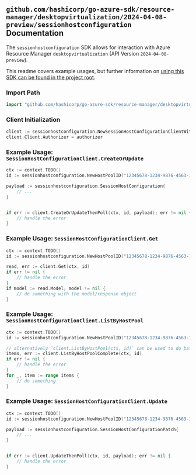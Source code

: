 
## `github.com/hashicorp/go-azure-sdk/resource-manager/desktopvirtualization/2024-04-08-preview/sessionhostconfiguration` Documentation

The `sessionhostconfiguration` SDK allows for interaction with Azure Resource Manager `desktopvirtualization` (API Version `2024-04-08-preview`).

This readme covers example usages, but further information on [using this SDK can be found in the project root](https://github.com/hashicorp/go-azure-sdk/tree/main/docs).

### Import Path

```go
import "github.com/hashicorp/go-azure-sdk/resource-manager/desktopvirtualization/2024-04-08-preview/sessionhostconfiguration"
```


### Client Initialization

```go
client := sessionhostconfiguration.NewSessionHostConfigurationClientWithBaseURI("https://management.azure.com")
client.Client.Authorizer = authorizer
```


### Example Usage: `SessionHostConfigurationClient.CreateOrUpdate`

```go
ctx := context.TODO()
id := sessionhostconfiguration.NewHostPoolID("12345678-1234-9876-4563-123456789012", "example-resource-group", "hostPoolName")

payload := sessionhostconfiguration.SessionHostConfiguration{
	// ...
}


if err := client.CreateOrUpdateThenPoll(ctx, id, payload); err != nil {
	// handle the error
}
```


### Example Usage: `SessionHostConfigurationClient.Get`

```go
ctx := context.TODO()
id := sessionhostconfiguration.NewHostPoolID("12345678-1234-9876-4563-123456789012", "example-resource-group", "hostPoolName")

read, err := client.Get(ctx, id)
if err != nil {
	// handle the error
}
if model := read.Model; model != nil {
	// do something with the model/response object
}
```


### Example Usage: `SessionHostConfigurationClient.ListByHostPool`

```go
ctx := context.TODO()
id := sessionhostconfiguration.NewHostPoolID("12345678-1234-9876-4563-123456789012", "example-resource-group", "hostPoolName")

// alternatively `client.ListByHostPool(ctx, id)` can be used to do batched pagination
items, err := client.ListByHostPoolComplete(ctx, id)
if err != nil {
	// handle the error
}
for _, item := range items {
	// do something
}
```


### Example Usage: `SessionHostConfigurationClient.Update`

```go
ctx := context.TODO()
id := sessionhostconfiguration.NewHostPoolID("12345678-1234-9876-4563-123456789012", "example-resource-group", "hostPoolName")

payload := sessionhostconfiguration.SessionHostConfigurationPatch{
	// ...
}


if err := client.UpdateThenPoll(ctx, id, payload); err != nil {
	// handle the error
}
```
